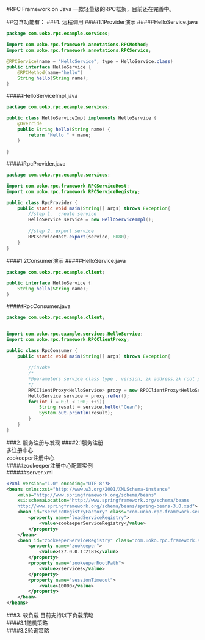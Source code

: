 #RPC Framework on Java
一款轻量级的RPC框架，目前还在完善中。

##包含功能有：
###1. 远程调用
####1.1Provider演示
#####HelloService.java
```java
package com.uoko.rpc.example.services;

import com.uoko.rpc.framework.annotations.RPCMethod;
import com.uoko.rpc.framework.annotations.RPCService;

@RPCService(name = "HelloService", type = HelloService.class)
public interface HelloService {
	@RPCMethod(name="hello")
	String hello(String name);
}

```

#####HelloServiceImpl.java
```java
package com.uoko.rpc.example.services;

public class HelloServiceImpl implements HelloService {
	@Override
	public String hello(String name) {
		return "Hello " + name;
	}
	
}


```

#####RpcProvider.java
```java
package com.uoko.rpc.example.services;

import com.uoko.rpc.framework.RPCServiceHost;
import com.uoko.rpc.framework.RPCServiceRegistry;

public class RpcProvider {
	public static void main(String[] args) throws Exception{
		//step 1.  create service
		HelloService service = new HelloServiceImpl();
		
		//step 2. export service
		RPCServiceHost.export(service, 8080);
	}
}

```

####1.2Consumer演示
#####HelloService.java
```java
package com.uoko.rpc.example.client;

public interface HelloService {
	String hello(String name);
}
```

#####RpcConsumer.java
```java
package com.uoko.rpc.example.client;


import com.uoko.rpc.example.services.HelloService;
import com.uoko.rpc.framework.RPCClientProxy;

public class RpcConsumer {
	public static void main(String[] args) throws Exception{
		
		//invoke
		/*
		*@parameters service class type , version, zk address,zk root path, zk timeout
		*/
		RPCClientProxy<HelloService> proxy = new RPCClientProxy<HelloService>(HelloService.class, "1.0", "127.0.0.1:2181", "/services", 10000);
		HelloService service = proxy.refer();
		for(int i = 0;i < 100; ++i){
			String result = service.hello("Cean");
			System.out.println(result);
		}
	}
}


```

###2. 服务注册与发现
####2.1服务注册  
多注册中心  
zookeeper注册中心  
#####zookeeper注册中心配置实例  
######server.xml  
```xml
<?xml version="1.0" encoding="UTF-8"?>
<beans xmlns:xsi="http://www.w3.org/2001/XMLSchema-instance"  
    xmlns="http://www.springframework.org/schema/beans"  
    xsi:schemaLocation="http://www.springframework.org/schema/beans  
    http://www.springframework.org/schema/beans/spring-beans-3.0.xsd">
    <bean id="serviceRegistryFactory" class="com.uoko.rpc.framework.serviceregistry.ServiceRegistryFactory">
	    <property name="loadServiceRegistry">
			<value>zookeeperServiceRegistry</value>
		</property>
    </bean> 
    <bean id="zookeeperServiceRegistry" class="com.uoko.rpc.framework.serviceregistry.ZookeeperServiceRegistry">
	    <property name="zookeeper">
			<value>127.0.0.1:2181</value>
		</property>
		<property name="zookeeperRootPath">
			<value>/services</value>
		</property>
		<property name="sessionTimeout">
			<value>10000</value>
		</property>
    </bean> 
</beans>  
```

###3. 软负载
目前支持以下负载策略  
####3.1随机策略  
####3.2轮询策略  
